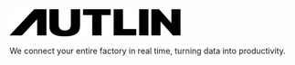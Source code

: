 <img alt="Autlin Logo" height="48" src="/assets/logo.svg" />

We connect your entire factory in real time, turning data into productivity.
